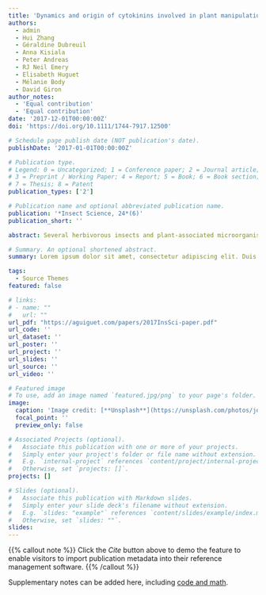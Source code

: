 ```yaml
---
title: 'Dynamics and origin of cytokinins involved in plant manipulation by a leaf‐mining insect'
authors:
  - admin
  - Hui Zhang
  - Géraldine Dubreuil
  - Anna Kisiala
  - Peter Andreas
  - RJ Neil Emery
  - Elisabeth Huguet
  - Mélanie Body
  - David Giron
author_notes:
  - 'Equal contribution'
  - 'Equal contribution'
date: '2017-12-01T00:00:00Z'
doi: 'https://doi.org/10.1111/1744-7917.12500'

# Schedule page publish date (NOT publication's date).
publishDate: '2017-01-01T00:00:00Z'

# Publication type.
# Legend: 0 = Uncategorized; 1 = Conference paper; 2 = Journal article;
# 3 = Preprint / Working Paper; 4 = Report; 5 = Book; 6 = Book section;
# 7 = Thesis; 8 = Patent
publication_types: ['2']

# Publication name and optional abbreviated publication name.
publication: '*Insect Science, 24*(6)'
publication_short: ''

abstract: Several herbivorous insects and plant-associated microorganisms control the phytohormonal balance, thus enabling them to successfully exploit the plant by inhibiting plant defenses and withdrawing plant resources for their own benefit. The leaf-mining moth Phyllonorycter blancardella modifies the cytokinin (CK) profile of mined leaf-tissues, and the insect symbiotic bacteria Wolbachia is involved in the plant manipulation to the benefit of the insect host. To gain a deeper understanding into the possible origin and dynamics of CKs, we conducted an extensive characterization of CKs in larvae and in infected apple leaves. Our results show the enhanced CK levels in mines, both on green and yellow leaves, allowing insects to control their nutritional supply under fluctuating environmental conditions. The spatial distribution of CKs within the mined leaves shows that hormone manipulation is strictly limited to the mine suggesting the absence of CK translocation from distant leaf areas toward the insect feeding site. Mass spectrometry analyses reveal that major CK types accumulating in mines and larvae are similar to what is observed for most gall-inducers, suggesting that strategies underlying the plant manipulation may be shared between herbivorous insects with distinct life histories. Results further show that CKs are detected in the highest levels in larvae, reinforcing our hypothesis that CKs accumulating in the mines originate from the insect itself. Presence of bacteria-specific methylthio-CKs is consistent with previous results suggesting that insect bacterial symbionts contribute to the observed phenotype. Our study provides key findings toward the understanding of molecular mechanisms underlying this intricate plant–insect–microbe interaction.

# Summary. An optional shortened abstract.
summary: Lorem ipsum dolor sit amet, consectetur adipiscing elit. Duis posuere tellus ac convallis placerat. Proin tincidunt magna sed ex sollicitudin condimentum.

tags:
  - Source Themes
featured: false

# links:
# - name: ""
#   url: ""
url_pdf: "https://aguiguet.com/papers/2017InsSci-paper.pdf"
url_code: ''
url_dataset: ''
url_poster: ''
url_project: ''
url_slides: ''
url_source: ''
url_video: ''

# Featured image
# To use, add an image named `featured.jpg/png` to your page's folder.
image:
  caption: 'Image credit: [**Unsplash**](https://unsplash.com/photos/jdD8gXaTZsc)'
  focal_point: ''
  preview_only: false

# Associated Projects (optional).
#   Associate this publication with one or more of your projects.
#   Simply enter your project's folder or file name without extension.
#   E.g. `internal-project` references `content/project/internal-project/index.md`.
#   Otherwise, set `projects: []`.
projects: []

# Slides (optional).
#   Associate this publication with Markdown slides.
#   Simply enter your slide deck's filename without extension.
#   E.g. `slides: "example"` references `content/slides/example/index.md`.
#   Otherwise, set `slides: ""`.
slides:
---
```


{{% callout note %}}
Click the _Cite_ button above to demo the feature to enable visitors to import publication metadata into their reference management software.
{{% /callout %}}

Supplementary notes can be added here, including [code and math](https://wowchemy.com/docs/content/writing-markdown-latex/).
